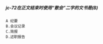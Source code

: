 ##### jc-72在正文结束时使用“散会”二字的文书是(B)
    A 纪要
    B.会议记录
    C.简报
    D.述职报告










































    